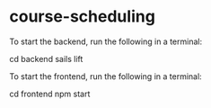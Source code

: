 # course-scheduling

To start the backend, run the following in a terminal:

cd backend
sails lift

To start the frontend, run the following in a terminal:

cd frontend
npm start
